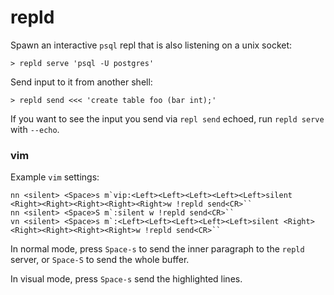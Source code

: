 # repld

Spawn an interactive `psql` repl that is also listening on a unix socket:

```
> repld serve 'psql -U postgres'
```

Send input to it from another shell:

```
> repld send <<< 'create table foo (bar int);'
```

If you want to see the input you send via `repl send` echoed, run `repld serve`
with `--echo`.

### vim

Example `vim` settings:

```
nn <silent> <Space>s m`vip:<Left><Left><Left><Left><Left>silent <Right><Right><Right><Right><Right>w !repld send<CR>``
nn <silent> <Space>S m`:silent w !repld send<CR>``
vn <silent> <Space>s m`:<Left><Left><Left><Left><Left>silent <Right><Right><Right><Right><Right>w !repld send<CR>``
```

In normal mode, press `Space-s` to send the inner paragraph to the `repld`
server, or `Space-S` to send the whole buffer.

In visual mode, press `Space-s` send the highlighted lines.

